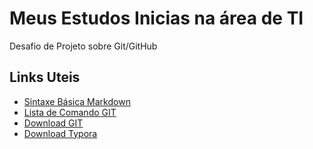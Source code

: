 # Meus Estudos Inicias na área de TI 

Desafio de Projeto sobre Git/GitHub

## Links Uteis 
- [Sintaxe Básica Markdown](https://www.markdownguide.org/basic-syntax/)
- [Lista de Comando GIT](https://gist.github.com/leocomelli/2545add34e4fec21ec16)
- [Download GIT](https://git-scm.com/downloads)
- [Download Typora](https://typora.br.uptodown.com/windows/download)
